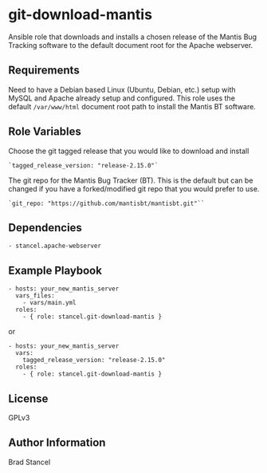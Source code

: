 git-download-mantis
=========

Ansible role that downloads and installs a chosen release of the Mantis Bug Tracking software to the default document root for the Apache webserver.

Requirements
------------

Need to have a Debian based Linux (Ubuntu, Debian, etc.) setup with MySQL and Apache already setup and configured. This role uses the default `/var/www/html` document root path to install the Mantis BT software.

Role Variables
--------------

Choose the git tagged release that you would like to download and install

	`tagged_release_version: "release-2.15.0"`

The git repo for the Mantis Bug Tracker (BT). This is the default but can be changed if you have a forked/modified git repo that you would prefer to use.

	`git_repo: "https://github.com/mantisbt/mantisbt.git"``


Dependencies
------------

	- stancel.apache-webserver

Example Playbook
----------------

	- hosts: your_new_mantis_server
	  vars_files:
	    - vars/main.yml
	  roles:
	    - { role: stancel.git-download-mantis }


or 


	- hosts: your_new_mantis_server 
	  vars:
		tagged_release_version: "release-2.15.0"
	  roles:
	    - { role: stancel.git-download-mantis }

License
-------

GPLv3

Author Information
------------------

Brad Stancel
